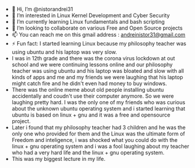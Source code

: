 - 👋 Hi, I’m @nistorandrei31
- 👀 I’m interested in Linux Kernel Development and Cyber Security
- 🌱 I’m currently learning Linux fundamentals and bash scripting
- 💞️ I’m looking to collaborate on various Free and Open Source projects
- 📫 You can reach me on this gmail address : andreinistor31@gmail.com
- ⚡ Fun fact: I started learning Linux because my philosophy teacher was using ubuntu and his laptop was very slow.
- I was in 12th grade and there was the corona virus lockdown at out school and we were continuing lessons online and our philosophy teacher was using ubuntu and his laptop was bloated and slow with all kinds of apps and me and my friends we were laughing that his laptop might catch fire and he didn't even had money to buy windows.
- There was the online meme about old people installing ubuntu accidentally and coudn't use their computer anymore. So we were laughing pretty hard. I was the only one of my friends who was curious about the unknown ubuntu operating system and i started learning that ubuntu is based on linux + gnu and it was a free and opensource project.
- Later i found that my philosophy teacher had 3 children and he was the only one who provided for them and the Linux was the ultimate form of Freedom and inteligence, i was shocked what you could do with the linux + gnu operating system and i was a fool laughing about my teacher who had a very hard life and the linux + gnu operating system.
- This was my biggest lecture in my life.

<!---
nistorandrei31/nistorandrei31 is a ✨ special ✨ repository because its `README.md` (this file) appears on your GitHub profile.
You can click the Preview link to take a look at your changes.
--->

